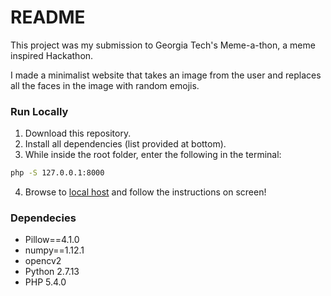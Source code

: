 # README

This project was my submission to Georgia Tech's Meme-a-thon, a meme inspired Hackathon.

I made a minimalist website that takes an image from the user and replaces all the faces in the image with random emojis.

### Run Locally
1. Download this repository.
2. Install all dependencies (list provided at bottom).
3. While inside the root folder, enter the following in the terminal:
```bash
php -S 127.0.0.1:8000
```
4. Browse to [local host](http://127.0.0.1:8000/) and follow the instructions on screen!

### Dependecies
 * Pillow==4.1.0
 * numpy==1.12.1
 * opencv2
 * Python 2.7.13
 * PHP 5.4.0
